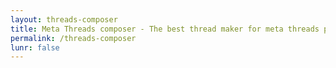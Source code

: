 ```yaml
---
layout: threads-composer
title: Meta Threads composer - The best thread maker for meta threads posts with AI
permalink: /threads-composer
lunr: false
---
```

